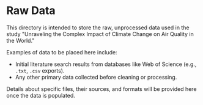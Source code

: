 # Raw Data

This directory is intended to store the raw, unprocessed data used in the study "Unraveling the Complex Impact of Climate Change on Air Quality in the World."

Examples of data to be placed here include:
- Initial literature search results from databases like Web of Science (e.g., `.txt`, `.csv` exports).
- Any other primary data collected before cleaning or processing.

Details about specific files, their sources, and formats will be provided here once the data is populated.